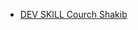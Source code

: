 - [DEV SKILL Courch Shakib](https://www.youtube.com/watch?v=xQNMCKqrA_M&list=PLXDNeDo_io_pvP_oPp9jYIiaBKu5PLXGj&index=8&pp=sAQB)
